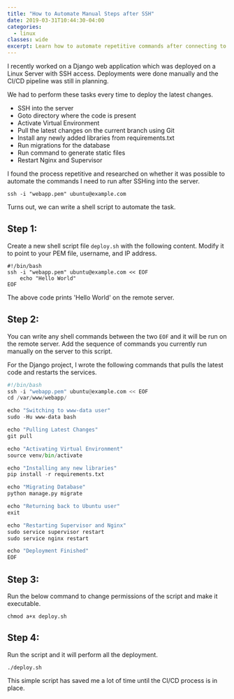 ```yaml
---
title: "How to Automate Manual Steps after SSH"
date: 2019-03-31T10:44:30-04:00
categories:
  - linux
classes: wide
excerpt: Learn how to automate repetitive commands after connecting to a SSH server
---
```


I recently worked on a Django web application which was deployed on a Linux Server with SSH access. Deployments
were done manually and the CI/CD pipeline was still in planning.

We had to perform these tasks every time to deploy the latest changes.

- SSH into the server
- Goto directory where the code is present
- Activate Virtual Environment
- Pull the latest changes on the current branch using Git
- Install any newly added libraries from requirements.txt
- Run migrations for the database
- Run command to generate static files
- Restart Nginx and Supervisor

I found the process repetitive and researched on whether it was possible to automate the commands I need to run
after SSHing into the server.
```shell
ssh -i "webapp.pem" ubuntu@example.com
```

Turns out, we can write a shell script to automate the task.
## Step 1:
Create a new shell script file `deploy.sh` with the following content. Modify it to point to your PEM file, username, and IP address.
```shell
#!/bin/bash
ssh -i "webapp.pem" ubuntu@example.com << EOF
    echo "Hello World"
EOF
```

The above code prints 'Hello World' on the remote server.

## Step 2:
You can write any shell commands between the two `EOF` and it will be run on the remote server.
Add the sequence of commands you currently run manually on the server to this script.

For the Django project, I wrote the following commands that pulls the latest code and restarts the services.
```python
#!/bin/bash
ssh -i "webapp.pem" ubuntu@example.com << EOF
cd /var/www/webapp/

echo "Switching to www-data user"
sudo -Hu www-data bash

echo "Pulling Latest Changes"
git pull

echo "Activating Virtual Environment"
source venv/bin/activate

echo "Installing any new libraries"
pip install -r requirements.txt

echo "Migrating Database"
python manage.py migrate

echo "Returning back to Ubuntu user"
exit

echo "Restarting Supervisor and Nginx"
sudo service supervisor restart
sudo service nginx restart

echo "Deployment Finished"
EOF
```

## Step 3:
Run the below command to change permissions of the script and make it executable.
```shell
chmod a+x deploy.sh
```

## Step 4:
Run the script and it will perform all the deployment.
```shell
./deploy.sh
```

This simple script has saved me a lot of time until the CI/CD process is in place.